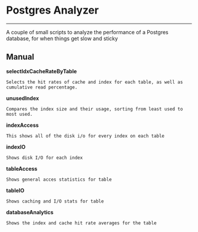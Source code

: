 # Postgres Analyzer
-------------

A couple of small scripts to analyze the performance of a Postgres database, for when things get slow and sticky

Manual
-------------

**selectIdxCacheRateByTable**

    Selects the hit rates of cache and index for each table, as well as cumulative read percentage.

**unusedIndex**

    Compares the index size and their usage, sorting from least used to most used.

**indexAccess**

    This shows all of the disk i/o for every index on each table

**indexIO**

    Shows disk I/O for each index

**tableAccess**

    Shows general acces statistics for table

**tableIO**

    Shows caching and I/O stats for table

**databaseAnalytics**

    Shows the index and cache hit rate averages for the table
